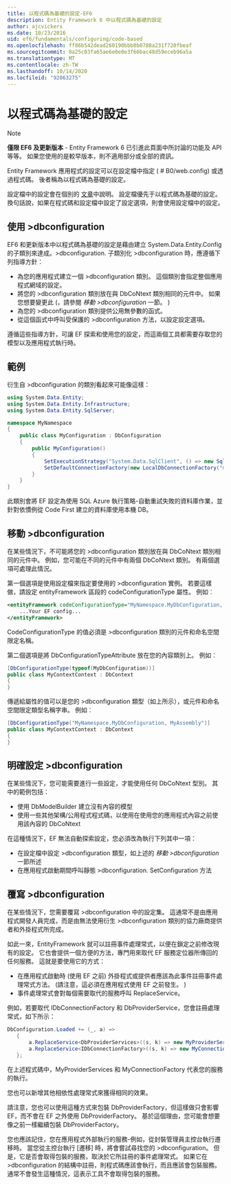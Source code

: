 ```yaml
---
title: 以程式碼為基礎的設定-EF6
description: Entity Framework 6 中以程式碼為基礎的設定
author: ajcvickers
ms.date: 10/23/2016
uid: ef6/fundamentals/configuring/code-based
ms.openlocfilehash: ff86b542dead260190bbb0b0788a231f720fbeaf
ms.sourcegitcommit: 0a25c03fa65ae6e0e0e3f66bac48d59eceb96a5a
ms.translationtype: MT
ms.contentlocale: zh-TW
ms.lasthandoff: 10/14/2020
ms.locfileid: "92063275"
---
```

# <a name="code-based-configuration"></a>以程式碼為基礎的設定
> [!NOTE]
> **僅限 EF6 及更新版本** - Entity Framework 6 已引進此頁面中所討論的功能及 API 等等。 如果您使用的是較早版本，則不適用部分或全部的資訊。  

Entity Framework 應用程式的設定可以在設定檔中指定 ( # B0/web.config) 或透過程式碼。 後者稱為以程式碼為基礎的設定。  

設定檔中的設定會在個別的 [文章](xref:ef6/fundamentals/configuring/config-file)中說明。 設定檔優先于以程式碼為基礎的設定。 換句話說，如果在程式碼和設定檔中設定了設定選項，則會使用設定檔中的設定。  

## <a name="using-dbconfiguration"></a>使用 >dbconfiguration  

EF6 和更新版本中以程式碼為基礎的設定是藉由建立 System.Data.Entity.Config 的子類別來達成。>dbconfiguration. 子類別化 >dbconfiguration 時，應遵循下列指導方針：  

- 為您的應用程式建立一個 >dbconfiguration 類別。 這個類別會指定整個應用程式網域的設定。  
- 將您的 >dbconfiguration 類別放在與 DbCoNtext 類別相同的元件中。 如果您想要變更此 (，請參閱 *移動 >dbconfiguration* 一節。 )   
- 為您的 >dbconfiguration 類別提供公用無參數的函式。  
- 從這個函式中呼叫受保護的 >dbconfiguration 方法，以設定設定選項。  

遵循這些指導方針，可讓 EF 探索和使用您的設定，而這兩個工具都需要存取您的模型以及應用程式執行時。  

## <a name="example"></a>範例  

衍生自 >dbconfiguration 的類別看起來可能像這樣：  

``` csharp
using System.Data.Entity;
using System.Data.Entity.Infrastructure;
using System.Data.Entity.SqlServer;

namespace MyNamespace
{
    public class MyConfiguration : DbConfiguration
    {
        public MyConfiguration()
        {
            SetExecutionStrategy("System.Data.SqlClient", () => new SqlAzureExecutionStrategy());
            SetDefaultConnectionFactory(new LocalDbConnectionFactory("mssqllocaldb"));
        }
    }
}
```  

此類別會將 EF 設定為使用 SQL Azure 執行策略-自動重試失敗的資料庫作業，並針對依慣例從 Code First 建立的資料庫使用本機 DB。  

## <a name="moving-dbconfiguration"></a>移動 >dbconfiguration  

在某些情況下，不可能將您的 >dbconfiguration 類別放在與 DbCoNtext 類別相同的元件中。 例如，您可能在不同的元件中有兩個 DbCoNtext 類別。 有兩個選項可處理此情況。  

第一個選項是使用設定檔來指定要使用的 >dbconfiguration 實例。 若要這樣做，請設定 entityFramework 區段的 codeConfigurationType 屬性。 例如︰  

``` xml
<entityFramework codeConfigurationType="MyNamespace.MyDbConfiguration, MyAssembly">
    ...Your EF config...
</entityFramework>
```  

CodeConfigurationType 的值必須是 >dbconfiguration 類別的元件和命名空間限定名稱。  

第二個選項是將 DbConfigurationTypeAttribute 放在您的內容類別上。 例如︰  

``` csharp  
[DbConfigurationType(typeof(MyDbConfiguration))]
public class MyContextContext : DbContext
{
}
```  

傳遞給屬性的值可以是您的 >dbconfiguration 類型（如上所示），或元件和命名空間限定類型名稱字串。 例如︰  

``` csharp
[DbConfigurationType("MyNamespace.MyDbConfiguration, MyAssembly")]
public class MyContextContext : DbContext
{
}
```  

## <a name="setting-dbconfiguration-explicitly"></a>明確設定 >dbconfiguration  

在某些情況下，您可能需要進行一些設定，才能使用任何 DbCoNtext 型別。 其中的範例包括：  

- 使用 DbModelBuilder 建立沒有內容的模型  
- 使用一些其他架構/公用程式程式碼，以使用在使用您的應用程式內容之前使用該內容的 DbCoNtext  

在這種情況下，EF 無法自動探索設定，您必須改為執行下列其中一項：  

- 在設定檔中設定 >dbconfiguration 類型，如上述的 *移動 >dbconfiguration* 一節所述
- 在應用程式啟動期間呼叫靜態 >dbconfiguration. SetConfiguration 方法  

## <a name="overriding-dbconfiguration"></a>覆寫 >dbconfiguration  

在某些情況下，您需要覆寫 >dbconfiguration 中的設定集。 這通常不是由應用程式開發人員完成，而是由無法使用衍生 >dbconfiguration 類別的協力廠商提供者和外掛程式所完成。  

如此一來，EntityFramework 就可以註冊事件處理常式，以便在鎖定之前修改現有的設定。  它也會提供一個方便的方法，專門用來取代 EF 服務定位器所傳回的任何服務。 這就是要使用它的方式：  

- 在應用程式啟動時 (使用 EF 之前) 外掛程式或提供者應該為此事件註冊事件處理常式方法。  (請注意，這必須在應用程式使用 EF 之前發生。 )   
- 事件處理常式會對每個需要取代的服務呼叫 ReplaceService。  

例如，若要取代 IDbConnectionFactory 和 DbProviderService，您會註冊處理常式，如下所示：  

``` csharp
DbConfiguration.Loaded += (_, a) =>
   {
       a.ReplaceService<DbProviderServices>((s, k) => new MyProviderServices(s));
       a.ReplaceService<IDbConnectionFactory>((s, k) => new MyConnectionFactory(s));
   };
```  

在上述程式碼中，MyProviderServices 和 MyConnectionFactory 代表您的服務的執行。  

您也可以新增其他相依性處理常式來獲得相同的效果。  

請注意，您也可以使用這種方式來包裝 DbProviderFactory，但這樣做只會影響 EF，而不會在 EF 之外使用 DbProviderFactory。 基於這個理由，您可能會想要像之前一樣繼續包裝 DbProviderFactory。  

您也應該記住，您在應用程式外部執行的服務-例如，從封裝管理員主控台執行遷移時。 當您從主控台執行 [遷移] 時，將會嘗試尋找您的 >dbconfiguration。 但是，它是否會取得包裝的服務，取決於它所註冊的事件處理常式。 如果它在 >dbconfiguration 的結構中註冊，則程式碼應該會執行，而且應該會包裝服務。 通常不會發生這種情況，這表示工具不會取得包裝的服務。  
